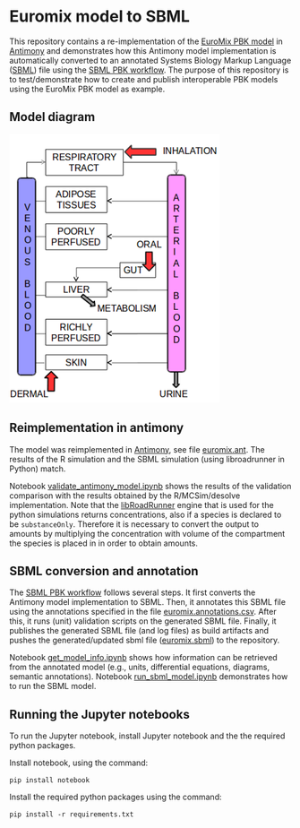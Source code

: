 # Euromix model to SBML

This repository contains a re-implementation of the [EuroMix PBK model](https://doi.org/10.1016/j.fct.2020.111440) in [Antimony](https://tellurium.readthedocs.io/en/latest/antimony.html) and demonstrates how this Antimony model implementation is automatically converted to an annotated Systems Biology Markup Language ([SBML](https://sbml.org/)) file using the [SBML PBK workflow](https://github.com/jwkruisselbrink/sbml-pbk-workflow). The purpose of this repository is to test/demonstrate how to create and publish interoperable PBK models using the EuroMix PBK model as example.

## Model diagram

![Model diagram of the EuroMix PBK model](euromix-pbk-model.png)

## Reimplementation in antimony

The model was reimplemented in [Antimony](https://tellurium.readthedocs.io/en/latest/antimony.html), see file [euromix.ant](model/euromix.ant). The results of the R simulation and the SBML simulation (using libroadrunner in Python) match.

Notebook [validate_antimony_model.ipynb](notebooks/validate_antimony_model.ipynb) shows the results of the validation comparison with the results obtained by the R/MCSim/desolve implementation. Note that the [libRoadRunner](https://www.libroadrunner.org/) engine that is used for the python simulations returns concentrations, also if a species is declared to be `substanceOnly`. Therefore it is necessary to convert the output to amounts by multiplying the concentration with volume of the compartment the species is placed in in order to obtain amounts.

## SBML conversion and annotation

The [SBML PBK workflow](https://github.com/jwkruisselbrink/sbml-pbk-workflow) follows several steps. It first converts the Antimony model implementation to SBML. Then, it annotates this SBML file using the annotations specified in the file [euromix.annotations.csv](model/euromix.annotations.csv). After this, it runs (unit) validation scripts on the generated SBML file. Finally, it publishes the generated SBML file (and log files) as build artifacts and pushes the generated/updated sbml file ([euromix.sbml](model/euromix.sbml)) to the repository.

Notebook [get_model_info.ipynb](notebooks/get_model_info.ipynb) shows how information can be retrieved from the annotated model (e.g., units, differential equations, diagrams, semantic annotations). Notebook [run_sbml_model.ipynb](notebooks/run_sbml_model.ipynb) demonstrates how to run the SBML model.

## Running the Jupyter notebooks

To run the Jupyter notebook, install Jupyter notebook and the the required python packages.

Install notebook, using the command:

```
pip install notebook
```

Install the required python packages using the command:

```
pip install -r requirements.txt
```
